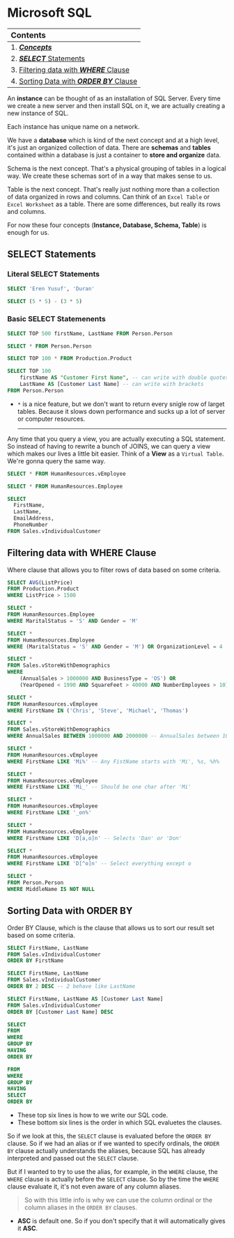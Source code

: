 # Microsoft SQL

| <font size="4px">**Contents**</font>                   |
| :----------------------------------------------------- |
| 1. [***Concepts***](#concepts)                         |
| 2. [***SELECT*** Statements](#selectstatements)        |
| 3. [Filtering data with ***WHERE*** Clause](#where)    |
| 4. [Sorting Data with ***ORDER BY*** Clause](#orderBy) |


<a id="concepts"></a>
An **instance** can be thought of as an installation of SQL Server. Every time we create a new server and then install SQL on it, we are actually creating a new instance of SQL.

Each instance has unique name on a network.

We have a **database** which is kind of the next concept and at a high level, it's just an organized collection of data. There are **schemas** and **tables** contained within a database is just a container to **store and organize** data.

Schema is the next concept. That's a physical grouping of tables in a logical way. We create these schemas sort of in a way that makes sense to us.

Table is the next concept. That's really just nothing more than a collection of data organized in rows and columns. Can think of an `Excel Table` or `Excel Worksheet` as a table. There are some differences, but really its rows and columns.  

For now these four concepts (**Instance, Database, Schema, Table**) is enough for us.


## <a id="selectstatements">SELECT Statements</a>

### Literal SELECT Statements
```sql
SELECT 'Eren Yusuf', 'Duran'

SELECT (5 * 5) - (3 * 5)
```
### Basic SELECT Statemenents
```sql
SELECT TOP 500 firstName, LastName FROM Person.Person

SELECT * FROM Person.Person

SELECT TOP 100 * FROM Production.Product

SELECT TOP 100 
	firstName AS "Customer First Name", -- can write with double quotes
	LastName AS [Customer Last Name] -- can write with brackets
FROM Person.Person
```

- `*` is a nice feature, but we don't want to return every snigle row of larget tables. Because it slows down performance and sucks up a lot of server or computer resources.
  
  ---

Any time that you query a view, you are actually executing a SQL statement. So instead of having to rewrite a bunch of JOINS, we can query a view which makes our lives a little bit easier. Think of a **View** as a `Virtual Table`. We're gonna query the same way.

```sql
SELECT * FROM HumanResources.vEmployee

SELECT * FROM HumanResources.Employee

SELECT 
  FirstName, 
  LastName, 
  EmailAddress, 
  PhoneNumber
FROM Sales.vIndividualCustomer
```

## <a id="where">Filtering data with WHERE Clause</a>

Where clause that allows you to filter rows of data based on some criteria.

```sql
SELECT AVG(ListPrice) 
FROM Production.Product
WHERE ListPrice > 1500

SELECT *
FROM HumanResources.Employee
WHERE MaritalStatus = 'S' AND Gender = 'M'

SELECT *
FROM HumanResources.Employee
WHERE (MaritalStatus = 'S' AND Gender = 'M') OR OrganizationLevel = 4

SELECT *
FROM Sales.vStoreWithDemographics
WHERE 
    (AnnualSales > 1000000 AND BusinessType = 'OS') OR 
    (YearOpened < 1990 AND SquareFeet > 40000 AND NumberEmployees > 10)

SELECT *
FROM HumanResources.vEmployee
WHERE FirstName IN ('Chris', 'Steve', 'Michael', 'Thomas')

SELECT *
FROM Sales.vStoreWithDemographics
WHERE AnnualSales BETWEEN 1000000 AND 2000000 -- AnnualSales between 1000000 AND 2000000

SELECT *
FROM HumanResources.vEmployee
WHERE FirstName LIKE 'Mi%' -- Any FistName starts with 'Mi', %s, %h%

SELECT *
FROM HumanResources.vEmployee
WHERE FirstName LIKE 'Mi_' -- Should be one char after 'Mi'

SELECT *
FROM HumanResources.vEmployee
WHERE FirstName LIKE '_on%'

SELECT *
FROM HumanResources.vEmployee
WHERE FirstName LIKE 'D[a,o]n' -- Selects 'Dan' or 'Don'

SELECT *
FROM HumanResources.vEmployee
WHERE FirstName LIKE 'D[^o]n' -- Select everything except o

SELECT *
FROM Person.Person
WHERE MiddleName IS NOT NULL

```

## <a id="orderBy">Sorting Data with ORDER BY</a>

Order BY Clause, which is the clause that allows us to sort our result set based on some criteria.

```sql
SELECT FirstName, LastName
FROM Sales.vIndividualCustomer
ORDER BY FirstName

SELECT FirstName, LastName
FROM Sales.vIndividualCustomer
ORDER BY 2 DESC -- 2 behave like LastName

SELECT FirstName, LastName AS [Customer Last Name]
FROM Sales.vIndividualCustomer
ORDER BY [Customer Last Name] DESC
```

```sql
SELECT
FROM
WHERE
GROUP BY
HAVING
ORDER BY

FROM
WHERE
GROUP BY
HAVING
SELECT
ORDER BY
```

- These top six lines is how to we write our SQL code.
- These bottom six lines is the order in which SQL evaluetes the clauses.

So if we look at this, the `SELECT` clause is evaluated before the `ORDER BY` clause. So if we had an alias or if we wanted to specify ordinals, the `ORDER BY` clause actually understands the aliases, because SQL has already interpreted and passed out the `SELECT` clause.

But if I wanted to try to use the alias, for example, in the `WHERE` clause, the `WHERE` clause is actually before the `SELECT` clause. So by the time the `WHERE` clause evaluate it, it's not even aware of any column aliases.

> So with this little info is why we can use the column ordinal or the column aliases in the `ORDER BY` clauses.

- **ASC** is default one. So if you don't specify that it will automatically gives it **ASC**.


